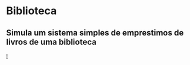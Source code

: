 # Biblioteca
## Simula um sistema simples de emprestimos de livros de uma biblioteca
[!](https://github.com/prisciladuarte/Sistema-de-emprestimo-de-livros/blob/main/livro.gif)
